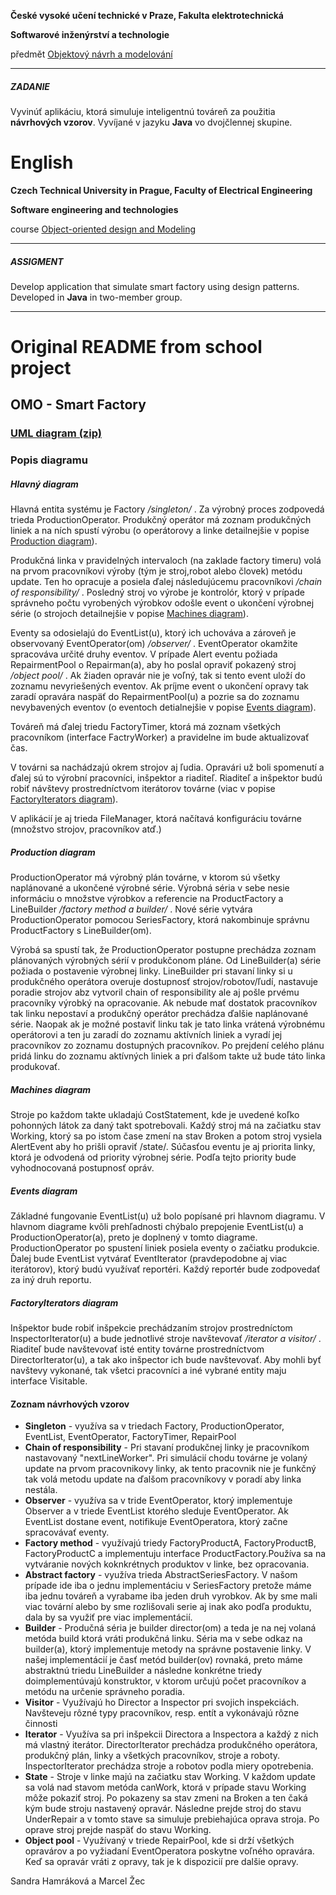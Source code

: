 **České vysoké učení technické v Praze, Fakulta elektrotechnická**

**Softwarové inženýrství a technologie**

předmět [Objektový návrh a modelování](https://fel.cvut.cz/cz/education/bk/predmety/31/29/p3129906.html)

---

##### ZADANIE
Vyvinúť aplikáciu, ktorá simuluje inteligentnú továreň za použitia **návrhových vzorov**.
Vyvíjané v jazyku **Java** vo dvojčlennej skupine.

# English


**Czech Technical University in Prague, Faculty of Electrical Engineering**

**Software engineering and technologies**

course [Object-oriented design and Modeling](https://fel.cvut.cz/en/education/bk/predmety/31/29/p3129906.html)

---

##### ASSIGMENT
Develop application that simulate smart factory using design patterns.
Developed in **Java** in two-member group.

---
# Original README from school project

## OMO - Smart Factory

### [UML diagram (zip)](https://github.com/marcel-zec/cvut-fel-sit-omo/blob/master/UML%20diagram/UMLdiagram.zip)

### Popis diagramu

##### Hlavný diagram

Hlavná entita systému je Factory */singleton/* .
Za výrobný proces zodpovedá trieda ProductionOperator.
Produkčný operátor má zoznam produkčných liniek a na ních spustí výrobu (o operátorovy a linke detailnejšie v popise [Production diagram](https://gitlab.fel.cvut.cz/zecmarce/omo_semestralka/blob/master/README.md#production-diagram)).

Produkčná linka v pravidelných intervaloch (na zaklade factory timeru) volá na prvom pracovníkovi výroby (tým je stroj,robot alebo človek) metódu update. Ten ho opracuje a posiela ďalej následujúcemu pracovníkovi */chain of responsibility/* .
Posledný stroj vo výrobe je kontrolór, ktorý v prípade správneho počtu vyrobených výrobkov odošle event o ukončení výrobnej série (o strojoch detailnejšie v popise [Machines diagram](https://gitlab.fel.cvut.cz/zecmarce/omo_semestralka/blob/master/README.md#machines-diagram)).

Eventy sa odosielajú do EventList(u), ktorý ich uchováva a zároveň je observovaný EventOperator(om) */observer/* .
EventOperator okamžite spracováva určité druhy eventov. V prípade Alert eventu požiada RepairmentPool o Repairman(a), aby ho poslal opraviť pokazený stroj */object pool/* .
Ak žiaden opravár nie je voľný, tak si tento event uloží do zoznamu nevyriešených eventov. Ak príjme event o ukončení opravy tak zaradí opravára naspäť do RepairmentPool(u) a pozrie sa do zoznamu nevybavených eventov (o eventoch detialnejšie v popise [Events diagram](https://gitlab.fel.cvut.cz/zecmarce/omo_semestralka/blob/master/README.md#events-diagram)).

Továreň má ďalej triedu FactoryTimer, ktorá má zoznam všetkých pracovníkom (interface FactryWorker) a pravidelne im bude aktualizovať čas. 

V továrni sa nachádzajú okrem strojov aj ľudia. Opravári už boli spomenutí a ďalej sú to výrobní pracovníci, inšpektor a riaditeľ. 
Riaditeľ a inšpektor budú robiť návštevy prostredníctvom iterátorov továrne (viac v popise [FactoryIterators diagram](https://gitlab.fel.cvut.cz/zecmarce/omo_semestralka/blob/master/README.md#factoryiterators-diagram)).

V aplikácií je aj trieda FileManager, ktorá načítavá konfiguráciu továrne (množstvo strojov, pracovníkov atď.)

##### Production diagram

ProductionOperator má výrobný plán továrne, v ktorom sú všetky naplánované a ukončené výrobné série.
Výrobná séria v sebe nesie informáciu o množstve výrobkov a referencie na ProductFactory a LineBuilder */factory method a builder/* .
Nové série vytvára ProductionOperator pomocou SeriesFactory, ktorá nakombinuje správnu ProductFactory s LineBuilder(om).

Výrobá sa spustí tak, že ProductionOperator postupne prechádza zoznam plánovaných výrobných sérií v produkčonom pláne.
Od LineBuilder(a) série požiada o postavenie výrobnej linky. LineBuilder pri stavaní linky si u produkčného operátora overuje dostupnosť strojov/robotov/ľudí, nastavuje
poradie strojov abz vytvoril chain of responsibility ale aj pošle prvému pracovníky výrobký na opracovanie.
Ak nebude mať dostatok pracovníkov tak linku nepostaví a produkčný operátor prechádza ďalšie naplánované série. 
Naopak ak je možné postaviť linku tak je tato linka vrátená výrobnému operátorovi a ten ju zaradí do zoznamu aktívních liniek a vyradí jej pracovníkov zo zoznamu
dostupných pracovníkov. Po prejdení celého plánu pridá linku do zoznamu aktívných liniek a pri ďalšom takte už bude táto linka produkovať. 

##### Machines diagram

Stroje po každom takte ukladajú CostStatement, kde je uvedené koľko pohonných látok za daný takt spotrebovali.
Každý stroj má na začiatku stav Working, ktorý sa po istom čase zmení na stav Broken a potom stroj vysiela AlertEvent aby ho prišli opraviť /state/.
Súčasťou eventu je aj priorita linky, ktorá je odvodená od priority výrobnej série. Podľa tejto priority bude vyhodnocovaná postupnosť opráv.

##### Events diagram

Základné fungovanie EventList(u) už bolo popísané pri hlavnom diagramu. V hlavnom diagrame kvôli prehľadnosti chýbalo prepojenie EventList(u) a ProductionOperator(a), 
preto je doplnený v tomto diagrame. ProductionOperator po spustení liniek posiela eventy o začiatku produkcie.
Ďalej bude EventList vytvárať EventIterator (pravdepodobne aj viac iterátorov), ktorý budú využívať reportéri.
Každý reportér bude zodpovedať za iný druh reportu.

##### FactoryIterators diagram

Inšpektor bude robiť inšpekcie prechádzaním strojov prostredníctom InspectorIterator(u) a bude jednotlivé stroje navštevovať */iterator a visitor/* .
Riaditeľ bude navštevovať isté entity továrne prostredníctvom DirectorIterator(u), a tak ako inšpector ich bude navštevovať.
Aby mohli byť navštevy vykonané, tak všetci pracovníci a iné vybrané entity maju interface Visitable.

#### Zoznam návrhových vzorov
* **Singleton** - využíva sa v triedach Factory, ProductionOperator, EventList, EventOperator, FactoryTimer, RepairPool
* **Chain of responsibility** - Pri stavaní produkčnej linky je pracovníkom nastavovaný "nextLineWorker". Pri simulácií chodu továrne je volaný update na prvom pracovnikovy 
linky, ak tento pracovnik nie je funkčný tak volá metodu update na ďalšom pracovníkovy v poradí aby linka nestála. 
* **Observer** - využíva sa v tride EventOperator, ktorý implementuje Observer a v triede EventList ktorého sleduje EventOperator. Ak EventList dostane event,
            notifikuje EventOperatora, ktorý začne spracovávať eventy.
* **Factory method** - využívajú triedy FactoryProductA, FactoryProductB, FactoryProductC a implementuju interface ProductFactory.Používa sa na vytváranie nových koknkrétnych 
produktov v linke, bez opracovania. 
* **Abstract factory** - využíva trieda AbstractSeriesFactory. V našom prípade ide iba o jednu implementáciu v SeriesFactory pretože máme iba jednu továreň a vyrabame iba jeden druh vyrobkov. Ak by sme mali viac tovární alebo by sme rozlišovali serie aj inak ako podľa produktu, dala by sa využiť pre viac implementácií.
* **Builder** - Produčná séria je builder director(om) a teda je na nej volaná metóda build ktorá vráti produkčná linku. Séria ma v sebe odkaz na builder(a), ktorý 
implementuje metody na správne postavenie linky. V našej implementácií je časť metód builder(ov) rovnaká, preto máme abstraktnú triedu LineBuilder a následne konkrétne
triedy doimplementúvajú konstruktor, v ktorom určujú počet pracovníkov a metódu na určenie správneho poradia.
* **Visitor** - Využívajú ho Director a Inspector pri svojich inspekciách. Navšteveju rôzné typy pracovníkov, resp. entít a vykonávajú rôzne činnosti
* **Iterator** - Využíva sa pri inšpekcii Directora a Inspectora a každý z nich má vlastný iterátor. DirectorIterator prechádza produkčného operátora, produkčný plán,
           linky a všetkých pracovníkov, stroje a roboty. InspectorIterator prechádza stroje a robotov podla miery opotrebenia.
* **State** - Stroje v linke majú na začiatku stav Working. V každom update sa volá nad stavom metóda canWork, ktorá v prípade stavu Working môže pokaziť stroj. 
Po pokazeny sa stav zmeni na Broken a ten čaká kým bude stroju nastavený opravár. Následne prejde stroj do stavu UnderRepair a v tomto stave sa simuluje prebiehajúca oprava
stroja. Po oprave stroj prejde naspäť do stavu Working.
* **Object pool** - Využívaný v triede RepairPool, kde si drží všetkých opravárov a po vyžiadaní EventOperatora poskytne voľného opravára. Keď sa opravár vráti z opravy,
tak je k dispozicií pre dalšie opravy.


Sandra Hamráková a Marcel Žec 
